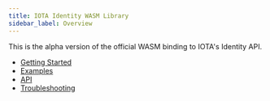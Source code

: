```yaml
---
title: IOTA Identity WASM Library
sidebar_label: Overview
---
```



This is the alpha version of the official WASM binding to IOTA's Identity API.

- [Getting Started](./getting_started)
- [Examples](./examples)
- [API](./api_reference)
- [Troubleshooting](./troubleshooting)
